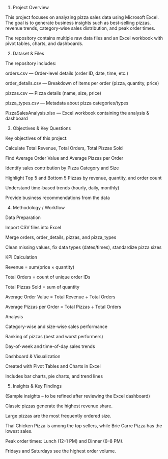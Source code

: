 1. Project Overview

This project focuses on analyzing pizza sales data using Microsoft Excel.
The goal is to generate business insights such as best-selling pizzas, revenue trends, category-wise sales distribution, and peak order times.

The repository contains multiple raw data files and an Excel workbook with pivot tables, charts, and dashboards.

2. Dataset & Files

The repository includes:

orders.csv — Order-level details (order ID, date, time, etc.)

order_details.csv — Breakdown of items per order (pizza, quantity, price)

pizzas.csv — Pizza details (name, size, price)

pizza_types.csv — Metadata about pizza categories/types

PizzaSalesAnalysis.xlsx — Excel workbook containing the analysis & dashboard

3. Objectives & Key Questions

Key objectives of this project:

Calculate Total Revenue, Total Orders, Total Pizzas Sold

Find Average Order Value and Average Pizzas per Order

Identify sales contribution by Pizza Category and Size

Highlight Top 5 and Bottom 5 Pizzas by revenue, quantity, and order count

Understand time-based trends (hourly, daily, monthly)

Provide business recommendations from the data

4. Methodology / Workflow

Data Preparation

Import CSV files into Excel

Merge orders, order_details, pizzas, and pizza_types

Clean missing values, fix data types (dates/times), standardize pizza sizes

KPI Calculation

Revenue = sum(price × quantity)

Total Orders = count of unique order IDs

Total Pizzas Sold = sum of quantity

Average Order Value = Total Revenue ÷ Total Orders

Average Pizzas per Order = Total Pizzas ÷ Total Orders

Analysis

Category-wise and size-wise sales performance

Ranking of pizzas (best and worst performers)

Day-of-week and time-of-day sales trends

Dashboard & Visualization

Created with Pivot Tables and Charts in Excel

Includes bar charts, pie charts, and trend lines

5. Insights & Key Findings

(Sample insights – to be refined after reviewing the Excel dashboard)

Classic pizzas generate the highest revenue share.

Large pizzas are the most frequently ordered size.

Thai Chicken Pizza is among the top sellers, while Brie Carre Pizza has the lowest sales.

Peak order times: Lunch (12–1 PM) and Dinner (6–8 PM).

Fridays and Saturdays see the highest order volume.
